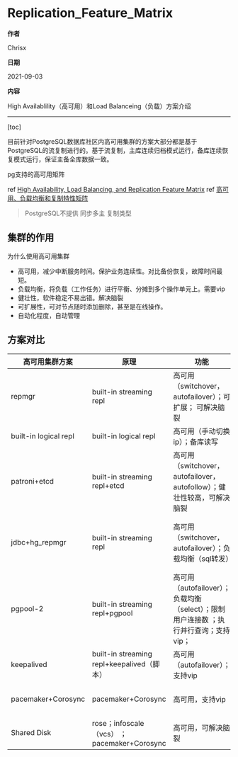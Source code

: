 # Replication_Feature_Matrix

**作者**

Chrisx

**日期**

2021-09-03

**内容**

High Availablility（高可用）和Load Balanceing（负载）方案介绍

----

[toc]

目前针对PostgreSQL数据库社区内高可用集群的方案大部分都是基于PostgreSQL的流复制进行的。基于流复制，主库连续归档模式运行，备库连续恢复模式运行，保证主备全库数据一致。

pg支持的高可用矩阵

ref [High Availability, Load Balancing, and Replication Feature Matrix](https://www.postgresql.org/docs/13/different-replication-solutions.html)
ref [高可用、负载均衡和复制特性矩阵](http://www.postgres.cn/docs/13/different-replication-solutions.html)

> PostgreSQL不提供 同步多主 复制类型

## 集群的作用

为什么使用高可用集群

* 高可用，减少中断服务时间。保护业务连续性。对比备份恢复，故障时间最短。
* 负载均衡，将负载（工作任务）进行平衡、分摊到多个操作单元上。需要vip
* 健壮性，软件稳定不易出错。解决脑裂
* 可扩展性，可对节点随时添加删除，甚至是在线操作。
* 自动化程度，自动管理

## 方案对比

| 高可用集群方案        | 原理                                         | 功能                                                                                 | 不足                                                                                                             |
| --------------------- | -------------------------------------------- | ------------------------------------------------------------------------------------ | ---------------------------------------------------------------------------------------------------------------- |
| repmgr                | built-in streaming repl                      | 高可用（switchover，autofailover）；可扩展； 可解决脑裂                              | 没有负载均衡；备库只读；不支持win                                                                                |
| built-in logical repl | built-in logical repl                        | 高可用（手动切换ip）；备库读写                                                       | 需要解决逻辑冲突；只支持表对象；自动化程度较低                                                                   |
| patroni+etcd          | built-in streaming repl+etcd                 | 高可用（switchover，autofailover，autofollow）；健壮性较高，可解决脑裂               | 需要借助第三方软件，配置复杂；至少位3节点？？                    ；备库只读；                                    |
| jdbc+hg_repmgr        | built-in streaming repl                      | 高可用（switchover，autofailover）；负载均衡（sql转发）                              | 脑裂（repmgr的witness解决）；备库提升为主库缺失数据（repmgr的priority？failover_validation_command？）；备库只读 |
| pgpool-2              | built-in streaming repl+pgpool               | 高可用（autofailover）；负载均衡（select）；限制用户连接数 ；执行并行查询；支持vip； | 需要借助第三方软件，配置复杂；不支持win；备库只读；自动化程度较低， 不支持autofollow switchover；不能解决脑裂 ？ |
| keepalived            | built-in streaming repl+keepalived（脚本）   | 高可用（autofailover）；支持vip                                                      | 不支持win；备库只读； 自动化程度较低， 不支持autofollow，switchover；不能解决脑裂 ？                             |
| pacemaker+Corosync    | pacemaker+Corosync                           | 高可用，支持vip                                                                      | 需要借助第三方软件，配置复杂；动化程度较低， 支持follow操作；不能解决脑裂                          |
| Shared Disk           | rose；infoscale（vcs）  ；pacemaker+Corosync | 高可用，可解决脑裂                                                                   | 大部分商业软件收费                                                                                               |

